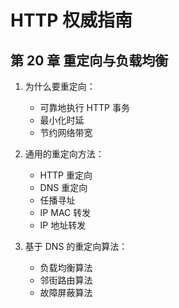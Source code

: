 # HTTP 权威指南

## 第 20 章 重定向与负载均衡

1. 为什么要重定向：

   - 可靠地执行 HTTP 事务
   - 最小化时延
   - 节约网络带宽

2. 通用的重定向方法：

   - HTTP 重定向
   - DNS 重定向
   - 任播寻址
   - IP MAC 转发
   - IP 地址转发

3. 基于 DNS 的重定向算法：
   - 负载均衡算法
   - 邻街路由算法
   - 故障屏蔽算法
